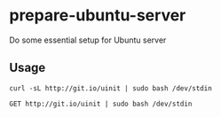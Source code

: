# prepare-ubuntu-server
Do some essential setup for Ubuntu server

## Usage

```
curl -sL http://git.io/uinit | sudo bash /dev/stdin

GET http://git.io/uinit | sudo bash /dev/stdin
```
